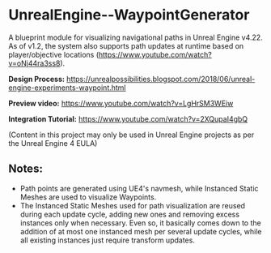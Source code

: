 # UnrealEngine--WaypointGenerator
A blueprint module for visualizing navigational paths in Unreal Engine v4.22. As of v1.2, the system also supports path updates at runtime based on player/objective locations (https://www.youtube.com/watch?v=oNj44ra3ss8).

**Design Process:** https://unrealpossibilities.blogspot.com/2018/06/unreal-engine-experiments-waypoint.html

**Preview video:** https://www.youtube.com/watch?v=LgHrSM3WEiw

**Integration Tutorial:** https://www.youtube.com/watch?v=2XQupaI4gbQ

(Content in this project may only be used in Unreal Engine projects as per the Unreal Engine 4 EULA)

## Notes:
- Path points are generated using UE4's navmesh, while Instanced Static Meshes are used to visualize Waypoints.
- The Instanced Static Meshes used for path visualization are reused during each update cycle, adding new ones and removing excess instances only when necessary. Even so, it basically comes down to the addition of at most one instanced mesh per several update cycles, while all existing instances just require transform updates.
